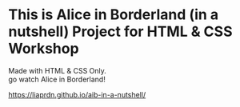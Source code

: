 # This is Alice in Borderland (in a nutshell) Project for HTML &amp; CSS Workshop
Made with HTML & CSS Only.
<br>
go watch Alice in Borderland!

<a>https://liaprdn.github.io/aib-in-a-nutshell/</a>
